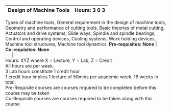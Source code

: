 **Design of Machine Tools** | **Hours: 3 0 3**  
---|---  
Types of machine tools, General requirement in the design of machine tools, Geometry and performance of cutting tools, Basic theories of metal cutting, Actuators and drive systems, Slide ways, Spindle and spindle bearings, Control and operating devices, Cooling systems, Work holding devices, Machine tool structures, Machine tool dynamics.
**Pre-requisites: None** | **Co-requisites: None**  
---|---  
Hours: XYZ where X = Lecture, Y = Lab, Z = Credit  
All hours are per week.  
3 Lab hours constitute 1 credit hour  
1 credit hour implies 1 lecture of 50mins per academic week. 16 weeks in total.  
Pre-Requisite courses are courses required to be completed before this course may be taken  
Co-Requisite courses are courses required to be taken along with this course
